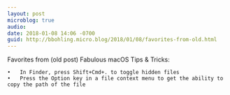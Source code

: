 ```yaml
---
layout: post
microblog: true
audio: 
date: 2018-01-08 14:06 -0700
guid: http://bbohling.micro.blog/2018/01/08/favorites-from-old.html
---
```

Favorites from (old post) Fabulous macOS Tips & Tricks:

	•	In Finder, press Shift+Cmd+. to toggle hidden files
	•	Press the Option key in a file context menu to get the ability to copy the path of the file
